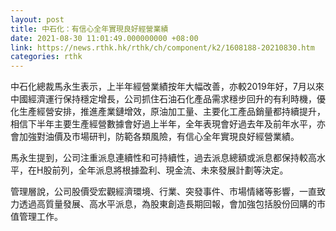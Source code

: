 ```yaml
---
layout: post
title: 中石化：有信心全年實現良好經營業績
date: 2021-08-30 11:01:49.000000000 +08:00
link: https://news.rthk.hk/rthk/ch/component/k2/1608188-20210830.htm
categories: rthk
---
```


中石化總裁馬永生表示，上半年經營業績按年大幅改善，亦較2019年好，7月以來中國經濟運行保持穩定增長，公司抓住石油石化產品需求穩步回升的有利時機，優化生產經營安排，推進產業鏈增效，原油加工量、主要化工產品銷量都持續提升，相信下半年主要生產經營數據會好過上半年，全年表現會好過去年及前年水平，亦會加強對油價及市場研判，防範各類風險，有信心全年實現良好經營業績。

馬永生提到，公司注重派息連續性和可持續性，過去派息總額或派息都保持較高水平，在H股前列，全年派息將根據盈利、現金流、未來發展計劃等決定。 

管理層說，公司股價受宏觀經濟環境、行業、突發事件、市場情緒等影響，一直致力透過高質量發展、高水平派息，為股東創造長期回報，會加強包括股份回購的市值管理工作。
